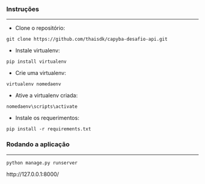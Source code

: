 ### Instruções

---

- Clone o repositório:

`git clone https://github.com/thaisdk/capyba-desafio-api.git`

- Instale virtualenv:

`pip install virtualenv`

- Crie uma virtualenv:

`virtualenv nomedaenv`

- Ative a virtualenv criada:

`nomedaenv\scripts\activate`

- Instale os requerimentos:

`pip install -r requirements.txt`

### **Rodando a aplicação**

---

`python manage.py runserver`

<aside>
http://127.0.0.1:8000/  

</aside>